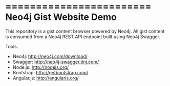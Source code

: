 ========================
Neo4j Gist Website Demo
========================

This repository is a gist content browser powered by Neo4j. All gist content is consumed from a Neo4j REST API endpoint built using Neo4j Swagger.

Tools:

* Neo4j: http://neo4j.com/download/
* Swagger: http://neo4j-swagger.tinj.com/
* Node.js: http://nodejs.org/
* Bootstrap: http://getbootstrap.com/
* Angular.js: http://angularjs.org/
